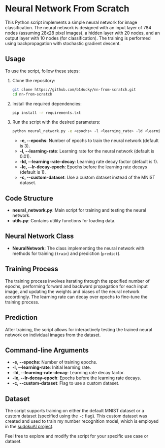 # Neural Network From Scratch

This Python script implements a simple neural network for image classification. The neural network is designed with an input layer of 784 nodes (assuming 28x28 pixel images), a hidden layer with 20 nodes, and an output layer with 10 nodes (for classification). The training is performed using backpropagation with stochastic gradient descent.

## Usage

To use the script, follow these steps:

1. Clone the repository:

    ```bash
    git clone https://github.com/b14ucky/nn-from-scratch.git
    cd nn-from-scratch
    ```

2. Install the required dependencies:

    ```bash
    pip install -r requirements.txt
    ```

3. Run the script with the desired parameters:

    ```bash
    python neural_network.py -e <epochs> -l <learning_rate> -ld <learning_rate_decay> -le <lr_decay_epoch> -c
    ```

    - **-e, --epochs**: Number of epochs to train the neural network (default is 3).
    - **-l, --learning-rate**: Learning rate for the neural network (default is 0.01).
    - **-ld, --learning-rate-decay**: Learning rate decay factor (default is 1).
    - **-le, --lr-decay-epoch**: Epochs before the learning rate decays (default is 1).
    - **-c, --custom-dataset**: Use a custom dataset instead of the MNIST dataset.

## Code Structure

- **neural_network.py**: Main script for training and testing the neural network.
- **utils.py**: Contains utility functions for loading data.

## Neural Network Class

- **NeuralNetwork**: The class implementing the neural network with methods for training (`train`) and prediction (`predict`).

## Training Process

The training process involves iterating through the specified number of epochs, performing forward and backward propagation for each input image, and updating the weights and biases of the neural network accordingly. The learning rate can decay over epochs to fine-tune the training process.

## Prediction

After training, the script allows for interactively testing the trained neural network on individual images from the dataset.

## Command-line Arguments

- **-e, --epochs**: Number of training epochs.
- **-l, --learning-rate**: Initial learning rate.
- **-ld, --learning-rate-decay**: Learning rate decay factor.
- **-le, --lr-decay-epoch**: Epochs before the learning rate decays.
- **-c, --custom-dataset**: Flag to use a custom dataset.

## Dataset

The script supports training on either the default MNIST dataset or a custom dataset (specified using the `-c` flag). This custom dataset was created and used to train my number recognition model, which is employed in the [sudokuAI project](https://github.com/b14ucky/sudokuAI).

Feel free to explore and modify the script for your specific use case or dataset.
